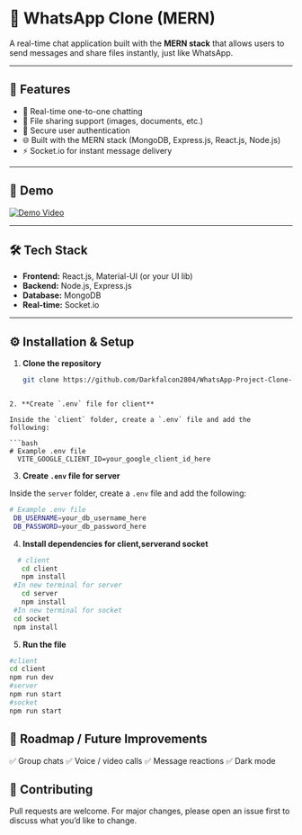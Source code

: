# 📱 WhatsApp Clone (MERN)

A real-time chat application built with the **MERN stack** that allows users to send messages and share files instantly, just like WhatsApp.

---

## 🚀 Features

- 💬 Real-time one-to-one chatting  
- 📂 File sharing support (images, documents, etc.)  
- 🔐 Secure user authentication  
- 🌐 Built with the MERN stack (MongoDB, Express.js, React.js, Node.js)  
- ⚡ Socket.io for instant message delivery  

---

## 🎥 Demo
   
[![Demo Video](https://img.youtube.com/vi/c6ZLbieISG0/0.jpg)](https://youtu.be/c6ZLbieISG0)
 

---

## 🛠️ Tech Stack

- **Frontend:** React.js, Material-UI (or your UI lib)  
- **Backend:** Node.js, Express.js  
- **Database:** MongoDB  
- **Real-time:** Socket.io  
 

---

## ⚙️ Installation & Setup

1. **Clone the repository**  
   ```bash
   git clone https://github.com/Darkfalcon2804/WhatsApp-Project-Clone-.git

  ```

2. **Create `.env` file for client**

Inside the `client` folder, create a `.env` file and add the following:

  ```bash
  # Example .env file
    VITE_GOOGLE_CLIENT_ID=your_google_client_id_here
   ``` 
3. **Create `.env` file for server**

Inside the `server` folder, create a `.env` file and add the following:

  ```bash
  # Example .env file
   DB_USERNAME=your_db_username_here
   DB_PASSWORD=your_db_password_here
   ```    
4. **Install dependencies for client,serverand socket**
```bash
  # client      
   cd client
   npm install
 #In new terminal for server
   cd server
   npm install
 #In new terminal for socket
 cd socket
 npm install
 ```
5. **Run the file**
```bash
#client
cd client
npm run dev
#server 
npm run start
#socket
npm run start
```

## 📌 Roadmap / Future Improvements
✅ Group chats
✅ Voice / video calls
✅ Message reactions
✅ Dark mode

## 🤝 Contributing
Pull requests are welcome. For major changes, please open an issue first to discuss what you’d like to change.